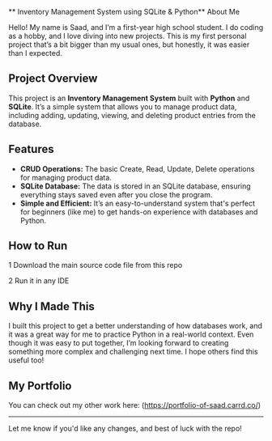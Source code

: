 

** Inventory Management System using SQLite & Python**
 About Me

Hello! My name is Saad, and I’m a first-year high school student.
I do coding as a hobby, and I love diving into new projects. This is my first personal project that’s a bit bigger than my usual ones, but honestly,
it was easier than I expected.

## Project Overview

This project is an **Inventory Management System** built with **Python** and **SQLite**.
It’s a simple system that allows you to 
manage product data, including adding, updating, viewing, and deleting product entries from the database.

## Features

- **CRUD Operations:** The basic Create, Read, Update, Delete operations for managing product data.
- **SQLite Database:** The data is stored in an SQLite database, ensuring everything stays saved even after you close the program.
- **Simple and Efficient:** It’s an easy-to-understand system that's perfect for beginners (like me) to get hands-on experience with databases and Python.

## How to Run

1 Download the main source code file from this repo

2 Run it in any IDE

## Why I Made This

I built this project to get a better understanding of how databases work,
and it was a great way for me to practice Python in a real-world context.
Even though it was easy to put together, I’m looking forward to creating something more complex and challenging next time.
I hope others find this useful too!

## My Portfolio

You can check out my other work here: (https://portfolio-of-saad.carrd.co/)

---

Let me know if you'd like any changes, and best of luck with the repo!
<!---
FSDS-07/FSDS-07 is a ✨ special ✨ repository because its `README.md` (this file) appears on your GitHub profile.
You can click the Preview link to take a look at your changes.
--->
